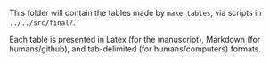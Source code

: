 This folder will contain the tables made by `make tables`, via scripts in `../../src/final/`.

Each table is presented in Latex (for the manuscript), Markdown (for humans/github), 
and tab-delimited (for humans/computers) formats.